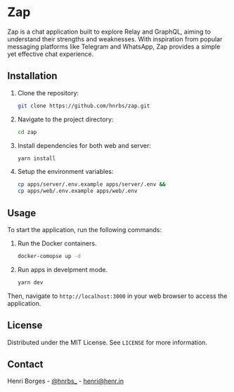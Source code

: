 # Zap

Zap is a chat application built to explore Relay and GraphQL, aiming to understand their strengths and weaknesses. With inspiration from popular messaging platforms like Telegram and WhatsApp, Zap provides a simple yet effective chat experience.

## Installation

1. Clone the repository:
   ```sh
   git clone https://github.com/hnrbs/zap.git
   ```

2. Navigate to the project directory:
   ```sh
   cd zap
   ```

3. Install dependencies for both web and server:
   ```sh
   yarn install
   ```

4. Setup the environment variables:
   ```sh
   cp apps/server/.env.example apps/server/.env &&
   cp apps/web/.env.example apps/web/.env
   ```

## Usage

To start the application, run the following commands:

1. Run the Docker containers.
   ```sh
   docker-comopse up -d
   ```

2. Run apps in develpment mode.
   ```sh
   yarn dev
   ```

Then, navigate to `http://localhost:3000` in your web browser to access the application.

## License

Distributed under the MIT License. See `LICENSE` for more information.

## Contact

Henri Borges - [@hnrbs_](https://twitter.com/hnrbs_) - henri@henr.in
